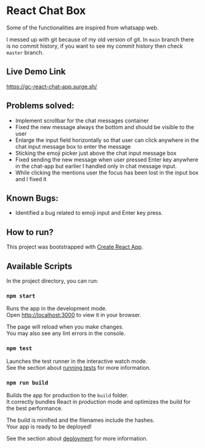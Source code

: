 # React Chat Box

Some of the functionalities are inspired from whatsapp web.

I messed up with git because of my old version of git. In `main` branch there is no commit history, if you want to see my commit history then check `master` branch.

## Live Demo Link

https://gc-react-chat-app.surge.sh/

## Problems solved:

- Implement scrollbar for the chat messages container
- Fixed the new message always the bottom and should be visible to the user
- Enlarge the input field horizontally so that user can click anywhere in the chat input message box to enter the message
- Sticking the emoji picker just above the chat input message box
- Fixed sending the new message when user pressed Enter key anywhere in the chat-app but earlier I handled only in chat message input.
- While clicking the mentions user the focus has been lost in the input box and I fixed it

## Known Bugs:

- Identified a bug related to emoji input and Enter key press.

## How to run?

This project was bootstrapped with [Create React App](https://github.com/facebook/create-react-app).

## Available Scripts

In the project directory, you can run:

### `npm start`

Runs the app in the development mode.\
Open [http://localhost:3000](http://localhost:3000) to view it in your browser.

The page will reload when you make changes.\
You may also see any lint errors in the console.

### `npm test`

Launches the test runner in the interactive watch mode.\
See the section about [running tests](https://facebook.github.io/create-react-app/docs/running-tests) for more information.

### `npm run build`

Builds the app for production to the `build` folder.\
It correctly bundles React in production mode and optimizes the build for the best performance.

The build is minified and the filenames include the hashes.\
Your app is ready to be deployed!

See the section about [deployment](https://facebook.github.io/create-react-app/docs/deployment) for more information.
